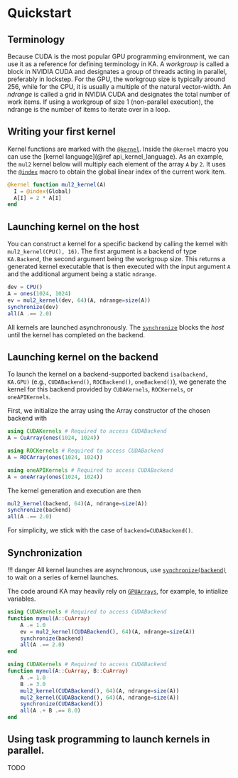 # Quickstart

## Terminology
Because CUDA is the most popular GPU programming environment, we can use it as a
reference for defining terminology in KA. A *workgroup* is called a block in
NVIDIA CUDA and designates a group of threads acting in parallel, preferably
in lockstep. For the GPU, the workgroup size is typically around 256, while for the CPU,
it is usually a multiple of the natural vector-width. An *ndrange* is
called a grid in NVIDIA CUDA and designates the total number of work items. If
using a workgroup of size 1 (non-parallel execution), the ndrange is the
number of items to iterate over in a loop.

## Writing your first kernel

Kernel functions are marked with the [`@kernel`](@ref). Inside the `@kernel` macro
you can use the [kernel language](@ref api_kernel_language). As an example, the `mul2` kernel
below will multiply each element of the array `A` by `2`. It uses the [`@index`](@ref) macro
to obtain the global linear index of the current work item.

```julia
@kernel function mul2_kernel(A)
  I = @index(Global)
  A[I] = 2 * A[I]
end
```

## Launching kernel on the host

You can construct a kernel for a specific backend by calling the kernel with
`mul2_kernel(CPU(), 16)`. The first argument is a backend of type `KA.Backend`,
the second argument being the workgroup size. This returns a generated kernel
executable that is then executed with the input argument `A` and the additional
argument being a static `ndrange`.

```julia
dev = CPU()
A = ones(1024, 1024)
ev = mul2_kernel(dev, 64)(A, ndrange=size(A))
synchronize(dev)
all(A .== 2.0)
```

All kernels are launched asynchronously.
The [`synchronize`](@ref) blocks the *host* until the kernel has completed on the backend.

## Launching kernel on the backend

To launch the kernel on a backend-supported backend `isa(backend, KA.GPU)` (e.g., `CUDABackend()`, `ROCBackend()`, `oneBackend()`), we generate the kernel
for this backend provided by `CUDAKernels`, `ROCKernels`, or `oneAPIKernels`.

First, we initialize the array using the Array constructor of the chosen backend with

```julia
using CUDAKernels # Required to access CUDABackend
A = CuArray(ones(1024, 1024))
```

```julia
using ROCKernels # Required to access CUDABackend
A = ROCArray(ones(1024, 1024))
```

```julia
using oneAPIKernels # Required to access CUDABackend
A = oneArray(ones(1024, 1024))
```
The kernel generation and execution are then
```julia
mul2_kernel(backend, 64)(A, ndrange=size(A))
synchronize(backend)
all(A .== 2.0)
```

For simplicity, we stick with the case of `backend=CUDABackend()`.

## Synchronization
!!! danger
    All kernel launches are asynchronous, use [`synchronize(backend)`](@ref)
    to wait on a series of kernel launches. 

The code around KA may heavily rely on
[`GPUArrays`](https://github.com/JuliaGPU/GPUArrays.jl), for example, to
intialize variables.
```julia
using CUDAKernels # Required to access CUDABackend
function mymul(A::CuArray)
    A .= 1.0
    ev = mul2_kernel(CUDABackend(), 64)(A, ndrange=size(A))
    synchronize(backend)
    all(A .== 2.0)
end
```

```julia
using CUDAKernels # Required to access CUDABackend
function mymul(A::CuArray, B::CuArray)
    A .= 1.0
    B .= 3.0
    mul2_kernel(CUDABackend(), 64)(A, ndrange=size(A))
    mul2_kernel(CUDABackend(), 64)(A, ndrange=size(A))
    synchronize(CUDABackend())
    all(A .+ B .== 8.0)
end
```

## Using task programming to launch kernels in parallel.

TODO

